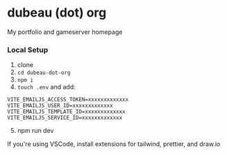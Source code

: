 # dubeau (dot) org

My portfolio and gameserver homepage

### Local Setup

1. clone
2. `cd dubeau-dot-org`
3. `npm i`
4. `touch .env` and add:

```
VITE_EMAILJS_ACCESS_TOKEN=xxxxxxxxxxxxx
VITE_EMAILJS_USER_ID=xxxxxxxxxxxxx
VITE_EMAILJS_TEMPLATE_ID=xxxxxxxxxxxxx
VITE_EMAILJS_SERVICE_ID=xxxxxxxxxxxxx
```

5. npm run dev

If you're using VSCode, install extensions for tailwind, prettier, and draw.io
